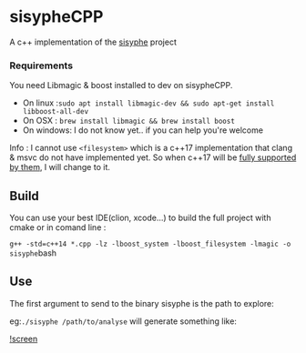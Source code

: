 sisypheCPP
==========
A c++ implementation of the [sisyphe](http://github.com/jupitex/sisyphe) project

### Requirements

You need Libmagic & boost installed to dev on sisypheCPP.
- On linux :`sudo apt install libmagic-dev && sudo apt-get install libboost-all-dev`
- On OSX : `brew install libmagic && brew install boost`
- On windows: I do not know yet.. if you can help you're welcome

Info : I cannot use `<filesystem>` which is a c++17 implementation that clang & msvc do not have implemented yet. 
So when c++17 will be [fully supported by them](http://en.cppreference.com/w/cpp/compiler_support), I will change to it. 


## Build

You can use your best IDE(clion, xcode...) to build the full project with cmake or in comand line :

`g++ -std=c++14 *.cpp -lz -lboost_system -lboost_filesystem -lmagic -o sisyphe`bash

## Use

The first argument to send to the binary sisyphe is the path to explore:

eg:`./sisyphe /path/to/analyse` will generate something like:

[!screen](./resources/screen.png)






